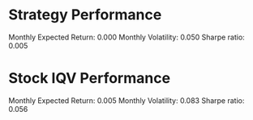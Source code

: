 # Strategy Performance
Monthly Expected Return: 0.000
Monthly Volatility: 0.050
Sharpe ratio: 0.005
# Stock IQV Performance
Monthly Expected Return: 0.005
Monthly Volatility: 0.083
Sharpe ratio: 0.056
